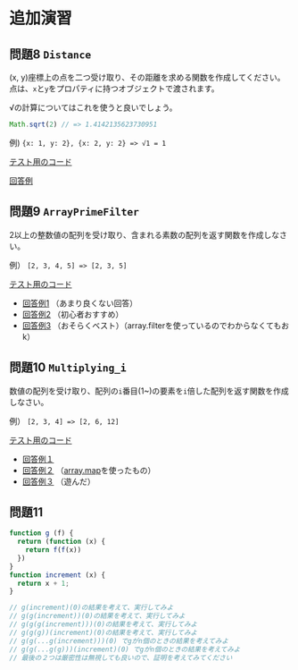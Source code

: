 ---
---

# 追加演習

## 問題8 `Distance`

(x, y)座標上の点を二つ受け取り、その距離を求める関数を作成してください。点は、`x`と`y`をプロパティに持つオブジェクトで渡されます。

√の計算についてはこれを使うと良いでしょう。

```javascript
Math.sqrt(2) // => 1.4142135623730951
```

例) `{x: 1, y: 2}, {x: 2, y: 2} => √1 = 1`

[テスト用のコード](https://github.com/eraser5th/AizuHack-Web/blob/master/lec1/ex08_Distance/Distance.js)

[回答例](https://github.com/eraser5th/AizuHack-Web/blob/master/lec1/ex08_Distance/Distance_ansor1.js)

## 問題9 `ArrayPrimeFilter`

2以上の整数値の配列を受け取り、含まれる素数の配列を返す関数を作成しなさい。

例） `[2, 3, 4, 5] => [2, 3, 5]`

[テスト用のコード](https://github.com/eraser5th/AizuHack-Web/blob/master/lec1/ex09_ArrayPrimeFilter/ArrayPrimeFilter.js)

- [回答例1](https://github.com/eraser5th/AizuHack-Web/blob/master/lec1/ex09_ArrayPrimeFilter/ArrayPrimeFilter_ansor1.js) （あまり良くない回答）
- [回答例2](https://github.com/eraser5th/AizuHack-Web/blob/master/lec1/ex09_ArrayPrimeFilter/ArrayPrimeFilter_ansor2.js) （初心者おすすめ）
- [回答例3](https://github.com/eraser5th/AizuHack-Web/blob/master/lec1/ex09_ArrayPrimeFilter/ArrayPrimeFilter_ansor3.js) （おそらくベスト）（array.filterを使っているのでわからなくてもおk）

## 問題10 `Multiplying_i`

数値の配列を受け取り、配列の`i`番目(1~)の要素を`i`倍した配列を返す関数を作成しなさい。

例） `[2, 3, 4] => [2, 6, 12]`

[テスト用のコード](https://github.com/eraser5th/AizuHack-Web/blob/master/lec1/ex10_Multiplying_i/Multiplying_i.js)

- [回答例１](https://github.com/eraser5th/AizuHack-Web/blob/master/lec1/ex10_Multiplying_i/Multiplying_i_ansor1.js)
- [回答例２](https://github.com/eraser5th/AizuHack-Web/blob/master/lec1/ex10_Multiplying_i/Multiplying_i_ansor2.js) （[array.map](https://developer.mozilla.org/ja/docs/Web/JavaScript/Reference/Global_Objects/Array/map)を使ったもの）
- [回答例３](https://github.com/eraser5th/AizuHack-Web/blob/master/lec1/ex10_Multiplying_i/Multiplying_i_ansor3.js) （遊んだ）

## 問題11

```javascript
function g (f) {
  return (function (x) {
    return f(f(x))
  })
}
function increment (x) {
  return x + 1;
}

// g(increment)(0)の結果を考えて、実行してみよ
// g(g(increment))(0)の結果を考えて、実行してみよ
// g(g(g(increment)))(0)の結果を考えて、実行してみよ
// g(g(g))(increment)(0)の結果を考えて、実行してみよ
// g(g(...g(increment)))(0) でgがn個のときの結果を考えてみよ
// g(g(...g(g)))(increment)(0) でgがn個のときの結果を考えてみよ
// 最後の２つは厳密性は無視しても良いので、証明を考えてみてください
```